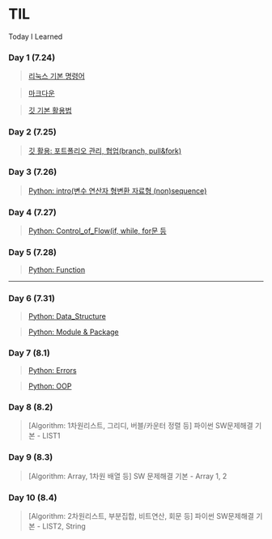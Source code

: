 # TIL
Today I Learned
 
### Day 1 (7.24)

> [리눅스 기본 명령어](https://github.com/YoohwaJin/TIL/blob/master/Linux/linux_command.md)

> [마크다운](https://github.com/YoohwaJin/TIL/blob/master/Markdown.cm/Markdown.md)

> [깃 기본 활용법](https://github.com/YoohwaJin/TIL/blob/master/Gitt/git.md)


### Day 2 (7.25)

>[깃 활용: 포트폴리오 관리, 협업(branch, pull&fork)](https://github.com/YoohwaJin/TIL/blob/master/Git_cowork/git_cowork.md)

### Day 3 (7.26)

>[Python: intro(변수 연산자 형변환 자료형 (non)sequence)](https://github.com/YoohwaJin/python.exp/blob/master/.ipynb_checkpoints/01_intro.ipynb)

### Day 4 (7.27)

>[Python: Control_of_Flow(if, while, for문 등](https://github.com/YoohwaJin/python.exp/blob/master/.ipynb_checkpoints/02_control_of_flow-checkpoint.ipynb)

### Day 5 (7.28)

>[Python: Function](https://github.com/YoohwaJin/python.exp/blob/master/.ipynb_checkpoints/03_function-checkpoint.ipynb)

---

### Day 6 (7.31)

>[Python: Data_Structure](https://github.com/YoohwaJin/python.exp/blob/master/.ipynb_checkpoints/04_data_structure.ipynb)

>[Python: Module & Package](https://github.com/YoohwaJin/python.exp/blob/master/.ipynb_checkpoints/05.module.ipynb)

### Day 7 (8.1)
>[Python: Errors](https://github.com/YoohwaJin/python.exp/blob/master/.ipynb_checkpoints/06.errors.ipynb)

>[Python: OOP](https://github.com/YoohwaJin/python.exp/blob/master/.ipynb_checkpoints/07.OOP.ipynb)

### Day 8 (8.2)
> [Algorithm: 1차원리스트, 그리디, 버블/카운터 정렬 등]
> 파이썬 SW문제해결 기본 - LIST1


### Day 9 (8.3)
> [Algorithm: Array, 1차원 배열 등]
> SW 문제해결 기본 - Array 1, 2


### Day 10 (8.4)
> [Algorithm: 2차원리스트, 부분집합, 비트연산, 회문 등]
> 파이썬 SW문제해결 기본 - LIST2, String



